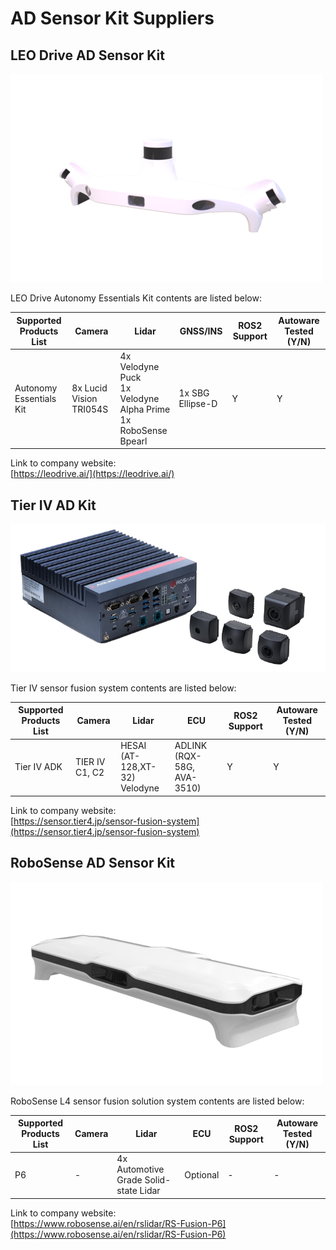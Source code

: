 # AD Sensor Kit Suppliers

## **LEO Drive AD Sensor Kit**

![images/ad_kit-leodrive.png](images/ad_kit-leodrive.png)  

LEO Drive Autonomy Essentials Kit contents are listed below:

| Supported Products List | Camera                  | Lidar                                                              | GNSS/INS         | ROS2 Support | Autoware Tested (Y/N) |
| ----------------------- | ----------------------- | ------------------------------------------------------------------ | ---------------- | ------------ | --------------------- |
| Autonomy Essentials Kit | 8x Lucid Vision TRI054S | 4x Velodyne Puck<br>1x Velodyne Alpha Prime<br>1x RoboSense Bpearl | 1x SBG Ellipse-D | Y            | Y                     |

Link to company website:  
[https://leodrive.ai/](https://leodrive.ai/)

## **Tier IV AD Kit**

![images/ad_kit-tieriv.png](images/ad_kit-tieriv.png)  

Tier IV sensor fusion system contents are listed below:

| Supported Products List | Camera         | Lidar                            | ECU                        | ROS2 Support | Autoware Tested (Y/N) |
| ----------------------- | -------------- | -------------------------------- | -------------------------- | ------------ | --------------------- |
| Tier IV ADK             | TIER IV C1, C2 | HESAI (AT-128,XT-32)<br>Velodyne | ADLINK (RQX-58G, AVA-3510) | Y            | Y                     |

Link to company website:  
[https://sensor.tier4.jp/sensor-fusion-system](https://sensor.tier4.jp/sensor-fusion-system)

## **RoboSense AD Sensor Kit**

![images/ad_kit-robosense.png](images/ad_kit-robosense.png)  

RoboSense L4 sensor fusion solution system contents are listed below:

| Supported Products List | Camera | Lidar                                 | ECU      | ROS2 Support | Autoware Tested (Y/N) |
| ----------------------- | ------ | ------------------------------------- | -------- | ------------ | --------------------- |
| P6                      | -      | 4x Automotive Grade Solid-state Lidar | Optional | -            | -                     |

Link to company website:  
[https://www.robosense.ai/en/rslidar/RS-Fusion-P6](https://www.robosense.ai/en/rslidar/RS-Fusion-P6)
